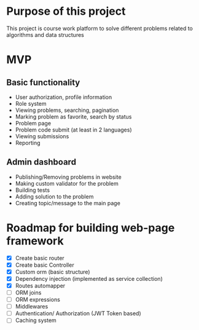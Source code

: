 # Purpose of this project

This project is course work platform 
to solve different problems related to algorithms and data structures

# MVP
## Basic functionality

- User authorization, profile information
- Role system
- Viewing problems, searching, pagination
- Marking problem as favorite, search by status
- Problem page
- Problem code submit (at least in 2 languages)
- Viewing submissions
- Reporting

## Admin dashboard

- Publishing/Removing problems in website
- Making custom validator for the problem
- Building tests
- Adding solution to the problem
- Creating topic/message to the main page

# Roadmap for building web-page framework 

- [x] Create basic router
- [x] Create basic Controller
- [X] Custom orm (basic structure)
- [X] Dependency injection (implemented as service collection)
- [X] Routes automapper
- [ ] ORM joins
- [ ] ORM expressions
- [ ] Middlewares
- [ ] Authentication/ Authorization (JWT Token based)
- [ ] Caching system
